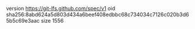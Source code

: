 version https://git-lfs.github.com/spec/v1
oid sha256:8abd624a5d803d434a6beef408edbbc68c734034c7126c020b3d65b5c69e3aac
size 1556
